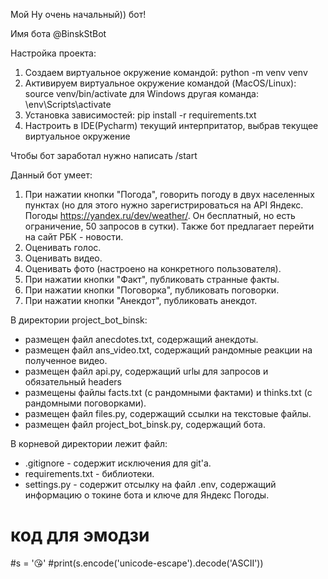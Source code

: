 Мой Ну очень начальный)) бот!  

Имя бота @BinskStBot

Настройка проекта:
1. Создаем виртуальное окружение командой:
    python -m venv venv
2. Активируем виртуальное окружение командой (MacOS/Linux):
    source venv/bin/activate
   для Windows другая команда:
    \env\Scripts\activate
3. Установка зависимостей:
    pip install -r requirements.txt
4. Настроить в IDE(Pycharm) текущий интерпритатор, выбрав текущее 
   виртуальное окружение  

Чтобы бот заработал нужно написать /start

Данный бот умеет:
1. При нажатии кнопки "Погода", говорить погоду в двух населенных пунктах 
   (но для этого нужно зарегистрироваться на API Яндекс. Погоды 
   https://yandex.ru/dev/weather/. Он бесплатный, но есть ограничение, 50 
   запросов в сутки).
   Также бот предлагает перейти на сайт РБК - новости. 
2. Оценивать голос.
3. Оценивать видео.
4. Оценивать фото (настроено на конкретного пользователя).
5. При нажатии кнопки "Факт", публиковать странные факты.
6. При нажатии кнопки "Поговорка", публиковать поговорки.
7. При нажатии кнопки "Анекдот", публиковать анекдот. 

В директории project_bot_binsk:
* размещен файл anecdotes.txt, содержащий анекдоты.
* размещен файл ans_video.txt, содержащий рандомные реакции на полученное 
  видео.
* размещен файл api.py, содержащий urlы для запросов и обязательный headers  
* размещены файлы facts.txt (с рандомными фактами) и thinks.txt (c рандомными 
  поговорками).
* размещен файл files.py, содержащий ссылки на текстовые файлы.
* размещен файл project_bot_binsk.py, содержащий бота. 

В корневой директории лежит файл:
* .gitignore - содержит исключения для git'а.
* requirements.txt - библиотеки.
* settings.py - содержит отсылку на файл .env, содержащий информацию о 
  токине бота и ключе для Яндекс Погоды.




# код для эмодзи
#s = '😘'
#print(s.encode('unicode-escape').decode('ASCII'))
